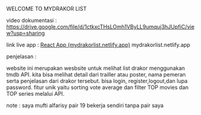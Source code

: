 WELCOME TO MYDRAKOR LIST

video dokumentasi : https://drive.google.com/file/d/1ctkxcTHsLOmh1VByLL9umquj3hJUpfiC/view?usp=sharing

link live app : [React App (mydrakorlist.netlify.app)](https://mydrakorlist.netlify.app/)
mydrakorlist.netlify.app

penjelasan :

website ini merupakan wesbsite untuk melihat list drakor menggunakan tmdb API.
kita bisa melihat detail dari trailler atau poster, nama pemeran serta penjelasan dari drakor tersebut.
bisa login, register,logout,dan lupa password. fitur unik yaitu sorting vote average dan filter TOP movies dan TOP series melalui API. 

note : saya mufti alfarisy pair 19 bekerja sendiri tanpa pair saya
